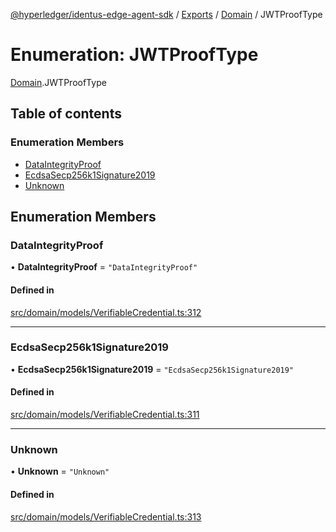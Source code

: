 [@hyperledger/identus-edge-agent-sdk](../README.md) / [Exports](../modules.md) / [Domain](../modules/Domain.md) / JWTProofType

# Enumeration: JWTProofType

[Domain](../modules/Domain.md).JWTProofType

## Table of contents

### Enumeration Members

- [DataIntegrityProof](Domain.JWTProofType.md#dataintegrityproof)
- [EcdsaSecp256k1Signature2019](Domain.JWTProofType.md#ecdsasecp256k1signature2019)
- [Unknown](Domain.JWTProofType.md#unknown)

## Enumeration Members

### DataIntegrityProof

• **DataIntegrityProof** = ``"DataIntegrityProof"``

#### Defined in

[src/domain/models/VerifiableCredential.ts:312](https://github.com/hyperledger/identus-edge-agent-sdk-ts/blob/7eadfa3c5dda4c81079844b2a47014b3c9b03dac/src/domain/models/VerifiableCredential.ts#L312)

___

### EcdsaSecp256k1Signature2019

• **EcdsaSecp256k1Signature2019** = ``"EcdsaSecp256k1Signature2019"``

#### Defined in

[src/domain/models/VerifiableCredential.ts:311](https://github.com/hyperledger/identus-edge-agent-sdk-ts/blob/7eadfa3c5dda4c81079844b2a47014b3c9b03dac/src/domain/models/VerifiableCredential.ts#L311)

___

### Unknown

• **Unknown** = ``"Unknown"``

#### Defined in

[src/domain/models/VerifiableCredential.ts:313](https://github.com/hyperledger/identus-edge-agent-sdk-ts/blob/7eadfa3c5dda4c81079844b2a47014b3c9b03dac/src/domain/models/VerifiableCredential.ts#L313)

